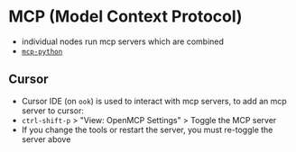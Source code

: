 # MCP (Model Context Protocol)

- individual nodes run mcp servers which are combined
- [`mcp-python`](https://github.com/modelcontextprotocol/python-sdk)

## Cursor

- Cursor IDE (on `ook`) is used to interact with mcp servers, to add an mcp server to cursor:
- `ctrl-shift-p` > "View: OpenMCP Settings" > Toggle the MCP server
- If you change the tools or restart the server, you must re-toggle the server above
